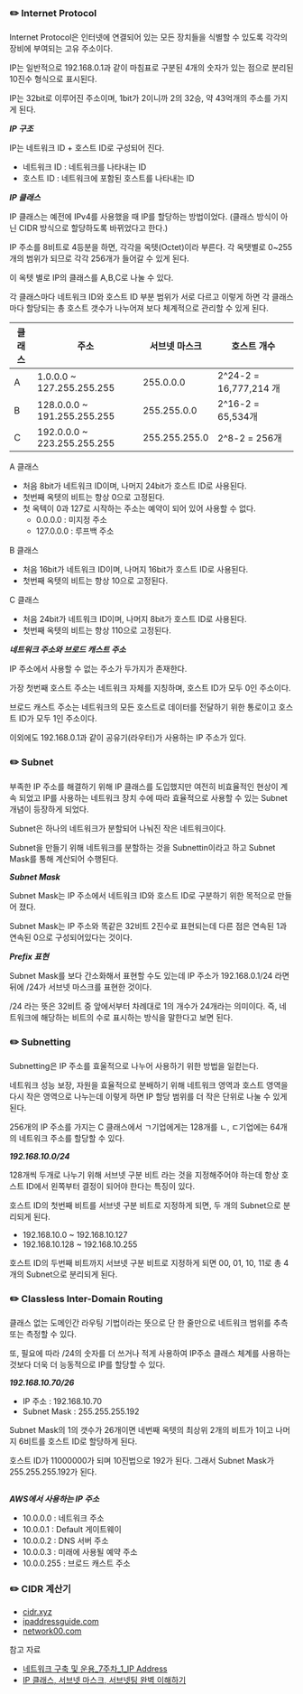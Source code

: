 ### ✏️ Internet Protocol

Internet Protocol은 인터넷에 연결되어 있는 모든 장치들을 식별할 수 있도록 각각의 장비에 부여되는 고유 주소이다.

IP는 일반적으로 192.168.0.1과 같이 마침표로 구분된 4개의 숫자가 있는 점으로 분리된 10진수 형식으로 표시된다.

IP는 32bit로 이루어진 주소이며, 1bit가 2이니까 2의 32승, 약 43억개의 주소를 가지게 된다.

***IP 구조***

IP는 네트워크 ID + 호스트 ID로 구성되어 진다.
- 네트워크 ID : 네트워크를 나타내는 ID
- 호스트 ID : 네트워크에 포함된 호스트를 나타내는 ID

***IP 클래스***

IP 클래스는 예전에 IPv4를 사용했을 때 IP를 할당하는 방법이었다. (클래스 방식이 아닌 CIDR 방식으로 할당하도록 바뀌었다고 한다.)

IP 주소를 8비트로 4등분을 하면, 각각을 옥텟(Octet)이라 부른다. 각 옥탯별로 0~255개의 범위가 되므로 각각 256개가 들어갈 수 있게 된다.

이 옥텟 별로 IP의 클래스를 A,B,C로 나눌 수 있다.

각 클래스마다 네트워크 ID와 호스트 ID 부분 범위가 서로 다르고 이렇게 하면 각 클래스마다 할당되는 총 호스트 갯수가 나누어져 보다 체계적으로 관리할 수 있게 된다.

|클래스|주소|서브넷 마스크|호스트 개수|
|---|---|---|---|
|A|1.0.0.0 ~ 127.255.255.255|255.0.0.0|2^24-2 = 16,777,214 개|
|B|128.0.0.0 ~ 191.255.255.255|255.255.0.0|2^16-2 = 65,534개|
|C|192.0.0.0 ~ 223.255.255.255|255.255.255.0|2^8-2 = 256개|

A 클래스
- 처음 8bit가 네트워크 ID이며, 나머지 24bit가 호스트 ID로 사용된다.
- 첫번째 옥텟의 비트는 항상 0으로 고정된다.
- 첫 옥텍이 0과 127로 시작하는 주소는 예약이 되어 있어 사용할 수 없다.
  - 0.0.0.0 : 미지정 주소
  - 127.0.0.0 : 루프백 주소

B 클래스
- 처음 16bit가 네트워크 ID이며, 나머지 16bit가 호스트 ID로 사용된다.
- 첫번째 옥텟의 비트는 항상 10으로 고정된다.

C 클래스
- 처음 24bit가 네트워크 ID이며, 나머지 8bit가 호스트 ID로 사용된다.
- 첫번째 옥텟의 비트는 항상 110으로 고정된다.

***네트워크 주소와 브로드 캐스트 주소***

IP 주소에서 사용할 수 없는 주소가 두가지가 존재한다.

가장 첫번째 호스트 주소는 네트워크 자체를 지칭하며, 호스트 ID가 모두 0인 주소이다.

브로드 캐스트 주소는 네트워크의 모든 호스트로 데이터를 전달하기 위한 통로이고 호스트 ID가 모두 1인 주소이다.

이외에도 192.168.0.1과 같이 공유기(라우터)가 사용하는 IP 주소가 있다.

### ✏️ Subnet

부족한 IP 주소를 해결하기 위해 IP 클래스를 도입했지만 여전히 비효율적인 현상이 계속 되었고 IP를 사용하는 네트워크 장치 수에 따라 효율적으로 사용할 수 있는 Subnet 개념이 등장하게 되었다.

Subnet은 하나의 네트워크가 분할되어 나눠진 작은 네트워크이다.

Subnet을 만들기 위해 네트워크를 분할하는 것을 Subnettin이라고 하고 Subnet Mask를 통해 계산되어 수행된다.

***Subnet Mask***

Subnet Mask는 IP 주소에서 네트워크 ID와 호스트 ID로 구분하기 위한 목적으로 만들어 졌다.

Subnet Mask는 IP 주소와 똑같은 32비트 2진수로 표현되는데 다른 점은 연속된 1과 연속된 0으로 구성되어있다는 것이다.

***Prefix 표현***

Subnet Mask를 보다 간소화해서 표현할 수도 있는데 IP 주소가 192.168.0.1/24 라면 뒤에 /24가 서브넷 마스크를 표현한 것이다.

/24 라는 뜻은 32비트 중 앞에서부터 차례대로 1의 개수가 24개라는 의미이다. 즉, 네트워크에 해당하는 비트의 수로 표시하는 방식을 말한다고 보면 된다.

### ✏️ Subnetting

Subnetting은 IP 주소를 효울적으로 나누어 사용하기 위한 방법을 일컫는다.

네트워크 성능 보장, 자원을 효율적으로 분배하기 위해 네트워크 영역과 호스트 영역을 다시 작은 영역으로 나누는데 이렇게 하면 IP 할당 범위를 더 작은 단위로 나눌 수 있게 된다.

256개의 IP 주소를 가지는 C 클래스에서 ㄱ기업에게는 128개를 ㄴ, ㄷ기업에는 64개의 네트워크 주소를 할당할 수 있다.

***192.168.10.0/24***

128개씩 두개로 나누기 위해 서브넷 구분 비트 라는 것을 지정해주어야 하는데 항상 호스트 ID에서 왼쪽부터 결정이 되어야 한다는 특징이 있다.

호스트 ID의 첫번째 비트를 서브넷 구분 비트로 지정하게 되면, 두 개의 Subnet으로 분리되게 된다.

- 192.168.10.0 ~ 192.168.10.127
- 192.168.10.128 ~ 192.168.10.255

호스트 ID의 두번째 비트까지 서브넷 구분 비트로 지정하게 되면 00, 01, 10, 11로 총 4개의 Subnet으로 분리되게 된다.

### ✏️ Classless Inter-Domain Routing

클래스 없는 도메인간 라우팅 기법이라는 뜻으로 단 한 줄만으로 네트워크 범위를 추측 또는 측정할 수 있다.

또, 필요에 따라 /24의 숫자를 더 쓰거나 적게 사용하여 IP주소 클래스 체계를 사용하는 것보다 더욱 더 능동적으로 IP를 할당할 수 있다.

***192.168.10.70/26***

- IP 주소 : 192.168.10.70
- Subnet Mask : 255.255.255.192

Subnet Mask의 1의 갯수가 26개이면 네번째 옥텟의 최상위 2개의 비트가 1이고 나머지 6비트를 호스트 ID로 할당하게 된다.

호스트 ID가 11000000가 되며 10진법으로 192가 된다. 그래서 Subnet Mask가 255.255.255.192가 된다.

```

```

***AWS에서 사용하는 IP 주소***
- 10.0.0.0 : 네트워크 주소
- 10.0.0.1 : Default 게이트웨이
- 10.0.0.2 : DNS 서버 주소
- 10.0.0.3 : 미래에 사용될 예약 주소
- 10.0.0.255 : 브로드 캐스트 주소

### ✏️ CIDR 계산기
- [cidr.xyz](https://cidr.xyz/)
- [ipaddressguide.com](https://www.ipaddressguide.com/)
- [network00.com](https://network00.com/NetworkTools/IPv4AddressPlanner/)

참고 자료
- [네트워크 구축 및 운용_7주차_1_IP Address](https://www.youtube.com/watch?v=b7Wk-6w5vgg)
- [IP 클래스, 서브넷 마스크, 서브넷팅 완벽 이해하기](https://inpa.tistory.com/entry/WEB-IP-%ED%81%B4%EB%9E%98%EC%8A%A4-%EC%84%9C%EB%B8%8C%EB%84%B7-%EB%A7%88%EC%8A%A4%ED%81%AC-%EC%84%9C%EB%B8%8C%EB%84%B7%ED%8C%85-%EC%B4%9D%EC%A0%95%EB%A6%AC)
